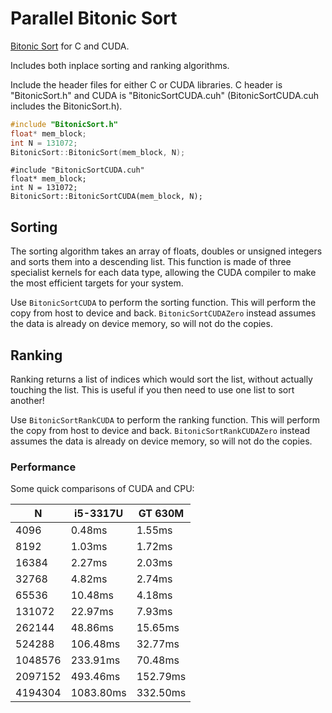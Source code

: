 # Parallel Bitonic Sort
[Bitonic Sort](https://en.wikipedia.org/wiki/Bitonic_sorter) for C and CUDA.

Includes both inplace sorting and ranking algorithms.

Include the header files for either C or CUDA libraries. C header is "BitonicSort.h" and CUDA is "BitonicSortCUDA.cuh" (BitonicSortCUDA.cuh includes the BitonicSort.h).

```C
#include "BitonicSort.h"
float* mem_block;
int N = 131072;
BitonicSort::BitonicSort(mem_block, N);
```

```CUDA
#include "BitonicSortCUDA.cuh"
float* mem_block;
int N = 131072;
BitonicSort::BitonicSortCUDA(mem_block, N);
```

## Sorting

The sorting algorithm takes an array of floats, doubles or unsigned integers and sorts them into a descending list. This function is made of three specialist kernels for each data type, allowing the CUDA compiler to make the most efficient targets for your system.

Use `BitonicSortCUDA` to perform the sorting function. This will perform the copy from host to device and back. `BitonicSortCUDAZero` instead assumes the data is already on device memory, so will not do the copies.

## Ranking

Ranking returns a list of indices which would sort the list, without actually touching the list. This is useful if you then need to use one list to sort another!

Use `BitonicSortRankCUDA` to perform the ranking function. This will perform the copy from host to device and back. `BitonicSortRankCUDAZero` instead assumes the data is already on device memory, so will not do the copies.


### Performance

Some quick comparisons of CUDA and CPU:

N       | i5-3317U  | GT 630M
---     |   ---     | ---
4096    | 0.48ms    | 1.55ms
8192    | 1.03ms    | 1.72ms
16384   | 2.27ms    | 2.03ms
32768   | 4.82ms    | 2.74ms
65536   | 10.48ms   | 4.18ms
131072  | 22.97ms   | 7.93ms
262144  | 48.86ms   | 15.65ms
524288  | 106.48ms  | 32.77ms
1048576 | 233.91ms  | 70.48ms
2097152 | 493.46ms  | 152.79ms
4194304 | 1083.80ms | 332.50ms